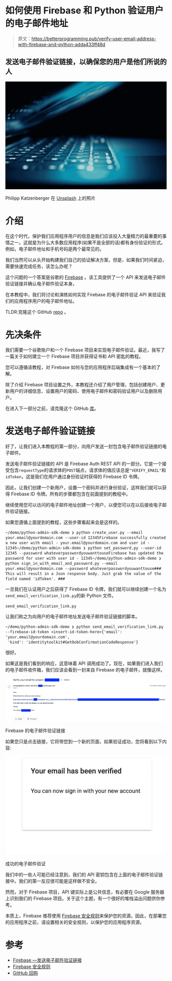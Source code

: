 # 如何使用 Firebase 和 Python 验证用户的电子邮件地址

> 原文：<https://betterprogramming.pub/verify-user-email-address-with-firebase-and-python-adda433ff48d>

## 发送电子邮件验证链接，以确保您的用户是他们所说的人

![](img/43d21264a44ec821d72039d643af325c.png)

Philipp Katzenberger 在 [Unsplash](https://unsplash.com?utm_source=medium&utm_medium=referral) 上的照片

# 介绍

在这个时代，保护我们应用程序用户的信息是我们应该投入大量精力的最重要的事情之一。这就是为什么大多数应用程序(如果不是全部的话)都有身份验证的形式。例如，电子邮件地址和手机号码是两个最常见的。

我们当然可以从头开始构建我们自己的验证解决方案，但是，如果我们时间紧迫，需要快速完成任务，该怎么办呢？

这个问题的一个答案是谷歌的 [Firebase](https://firebase.google.com/) 。该工具提供了一个 API 来发送电子邮件验证链接并确认电子邮件验证本身。

在本教程中，我们将讨论和演练如何实现 Firebase 的电子邮件验证 API 来验证我们的应用程序用户的电子邮件地址。

TLDR:克隆这个 GitHub [repo](https://github.com/billydh/python-firebase-admin-sdk-demo) 。

# 先决条件

我们需要一个谷歌账户和一个 Firebase 项目来实现电子邮件验证。最近，我写了一篇关于如何建立一个 Firebase 项目并获得证书和 API 密匙的教程。

您可以遵循该教程，对 Firebase 如何与您的应用程序后端集成有一个基本的了解。

除了介绍 Firebase 项目设置之外，本教程还介绍了用户管理，包括创建用户、更新用户的详细信息、设置用户的密码、使用电子邮件和密码验证用户以及删除用户。

在进入下一部分之前，请克隆这个 GitHub [库](https://github.com/billydh/python-firebase-admin-sdk-demo)。

# 发送电子邮件验证链接

好了，让我们进入本教程的第一部分，向用户发送一封包含电子邮件验证链接的电子邮件。

发送电子邮件验证链接的 API 是 Firebase Auth REST API 的一部分。它是一个接受包含`requestType`的请求体的`POST`端点，请求体的值应该总是`"VERIFY_EMAIL"`和`idToken`，这是我们在用户通过身份验证时获得的 Firebase ID 令牌。

因此，让我们创建一个新用户，设置一个密码并进行身份验证，这样我们就可以获得 Firebase ID 令牌。所有的步骤都包含在前面提到的教程中。

继续使用您可以访问的电子邮件地址创建一个用户，以便您可以在以后接收电子邮件验证链接。

如果您遵循上面提到的教程，这些步骤看起来会是这样的。

```
~/demo/python-admin-sdk-demo ❯ python create_user.py --email your.email@yourdomain.com --user-id 12345Firebase successfully created a new user with email - your.email@yourdomain.com and user id - 12345~/demo/python-admin-sdk-demo ❯ python set_password.py --user-id 12345 --password whateverpasswordyouwanttouseFirebase has updated the password for user with user id - 12345~/demo/python-admin-sdk-demo ❯ python sign_in_with_email_and_password.py --email your.email@yourdomain.com --password whateverpasswordyouwanttouse### This will result in a Json response body. Just grab the value of the field named 'idToken'. ###
```

一旦我们在认证用户之后获得了 Firebase ID 令牌，我们就可以继续创建一个名为`send_email_verification_link.py`的新 Python 文件。

`send_email_verification_link.py`

让我们称之为向用户的电子邮件地址发送电子邮件验证链接的脚本。

```
~/demo/python-admin-sdk-demo ❯ python send_email_verification_link.py --firebase-id-token <insert-id-token-here>{'email': 'your.email@yourdomain.com',
 'kind': 'identitytoolkit#GetOobConfirmationCodeResponse'}
```

很好。

如果这是我们看到的响应，这意味着 API 调用成功了。现在，如果我们进入我们的电子邮件收件箱，我们应该会看到一封来自 Firebase 的电子邮件，就像这样。

![](img/d36a4d5703330b2251e856ca041489d4.png)

Firebase 的电子邮件验证链接

如果您只是点击链接，它将带您到一个新的页面，如果验证成功，您将看到以下内容:

![](img/3ca28e6ca4e8074440a4b70b33ecfef0.png)

成功的电子邮件验证

我们中的一些人可能已经注意到，我们的 API 密钥包含在上面的电子邮件验证链接中。我们的第一反应很可能是这样做不安全。

然而，对于 Firebase 项目，API 键实际上是公共信息，有必要在 Google 服务器上识别我们的 Firebase 项目。关于这个主题，有一个很好的堆栈溢出问题供你参考。

本质上，Firebase 推荐使用 [Firebase 安全规则](https://firebase.google.com/docs/rules)来保护您的资源。因此，在部署您的应用程序之前，请设置相关的安全规则，以保护您的应用程序资源。

# 参考

*   [Firebase —发送电子邮件验证链接](https://firebase.google.com/docs/reference/rest/auth#section-send-email-verification)
*   [Firebase 安全规则](https://firebase.google.com/docs/rules)
*   [GitHub 回购](https://github.com/billydh/python-firebase-admin-sdk-demo)